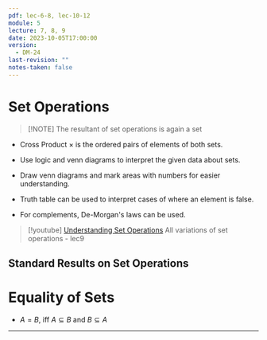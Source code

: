 ```yaml
---
pdf: lec-6-8, lec-10-12
module: 5
lecture: 7, 8, 9
date: 2023-10-05T17:00:00
version:
  - DM-24
last-revision: ""
notes-taken: false
---
```

# Set Operations

> [!NOTE] The resultant of set operations is again a set

- Cross Product $\times$ is the ordered pairs of elements of both sets.

- Use logic and venn diagrams to interpret the given data about sets.
- Draw venn diagrams and mark areas with numbers for easier understanding.
- Truth table can be used to interpret cases of where an element is false.
- For complements, De-Morgan's laws can be used.

> [!youtube]  [Understanding Set Operations](https://www.youtube.com/watch?v=oAbWQomIEbU)
> All variations of set operations - lec9

## Standard Results on Set Operations


# Equality of Sets

- $A = B$, iff $A \subseteq B$ and $B \subseteq A$

----


